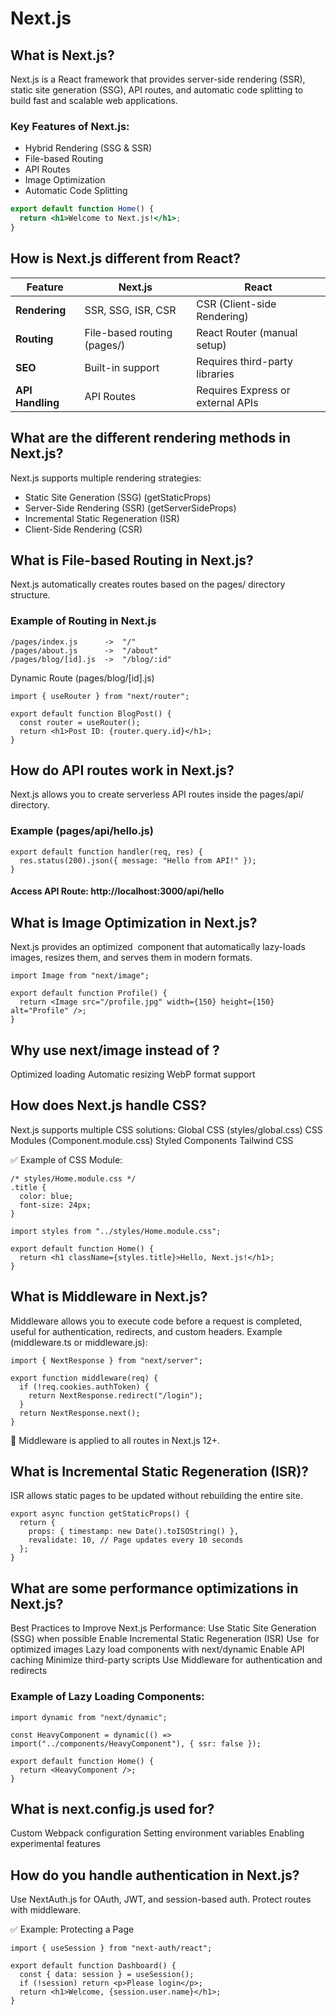 # Next.js 

##  What is Next.js? 
Next.js is a React framework that provides server-side rendering (SSR), static site generation (SSG), API routes, and automatic code splitting to build fast and scalable web applications.

### Key Features of Next.js:
- Hybrid Rendering (SSG & SSR)
- File-based Routing
- API Routes
- Image Optimization
- Automatic Code Splitting

```jsx
export default function Home() {
  return <h1>Welcome to Next.js!</h1>;
}
```
## How is Next.js different from React?

| Feature           | Next.js                             | React                       |
|-------------------|-------------------------------------|-----------------------------|
| **Rendering**      | SSR, SSG, ISR, CSR                 | CSR (Client-side Rendering) |
| **Routing**        | File-based routing (pages/)        | React Router (manual setup) |
| **SEO**            | Built-in support                   | Requires third-party libraries |
| **API Handling**   | API Routes                         | Requires Express or external APIs |

## What are the different rendering methods in Next.js?

Next.js supports multiple rendering strategies:

- Static Site Generation (SSG) (getStaticProps)
- Server-Side Rendering (SSR) (getServerSideProps)
- Incremental Static Regeneration (ISR)
- Client-Side Rendering (CSR)

## What is File-based Routing in Next.js?
Next.js automatically creates routes based on the pages/ directory structure.
### Example of Routing in Next.js
```
/pages/index.js      ->  "/"
/pages/about.js      ->  "/about"
/pages/blog/[id].js  ->  "/blog/:id"
```
Dynamic Route (pages/blog/[id].js)
```
import { useRouter } from "next/router";

export default function BlogPost() {
  const router = useRouter();
  return <h1>Post ID: {router.query.id}</h1>;
}
```
## How do API routes work in Next.js?
Next.js allows you to create serverless API routes inside the pages/api/ directory.
### Example (pages/api/hello.js)
```
export default function handler(req, res) {
  res.status(200).json({ message: "Hello from API!" });
}
```
#### Access API Route: http://localhost:3000/api/hello

## What is Image Optimization in Next.js?
Next.js provides an optimized <Image /> component that automatically lazy-loads images, resizes them, and serves them in modern formats.
```
import Image from "next/image";

export default function Profile() {
  return <Image src="/profile.jpg" width={150} height={150} alt="Profile" />;
}
```
## Why use next/image instead of <img>?
Optimized loading
Automatic resizing
WebP format support

## How does Next.js handle CSS? 
Next.js supports multiple CSS solutions:
Global CSS (styles/global.css)
CSS Modules (Component.module.css)
Styled Components
Tailwind CSS

✅ Example of CSS Module:
```
/* styles/Home.module.css */
.title {
  color: blue;
  font-size: 24px;
}
```
```
import styles from "../styles/Home.module.css";

export default function Home() {
  return <h1 className={styles.title}>Hello, Next.js!</h1>;
}
```
## What is Middleware in Next.js? 
Middleware allows you to execute code before a request is completed, useful for authentication, redirects, and custom headers.
Example (middleware.ts or middleware.js):
```
import { NextResponse } from "next/server";

export function middleware(req) {
  if (!req.cookies.authToken) {
    return NextResponse.redirect("/login");
  }
  return NextResponse.next();
}
```
📌 Middleware is applied to all routes in Next.js 12+.

## What is Incremental Static Regeneration (ISR)? 
ISR allows static pages to be updated without rebuilding the entire site.
```
export async function getStaticProps() {
  return {
    props: { timestamp: new Date().toISOString() },
    revalidate: 10, // Page updates every 10 seconds
  };
}
```
## What are some performance optimizations in Next.js?
Best Practices to Improve Next.js Performance:
Use Static Site Generation (SSG) when possible
Enable Incremental Static Regeneration (ISR)
Use <Image /> for optimized images
Lazy load components with next/dynamic
Enable API caching
Minimize third-party scripts
Use Middleware for authentication and redirects

### Example of Lazy Loading Components:
```
import dynamic from "next/dynamic";

const HeavyComponent = dynamic(() => import("../components/HeavyComponent"), { ssr: false });

export default function Home() {
  return <HeavyComponent />;
}
``` 
## What is next.config.js used for?
Custom Webpack configuration
Setting environment variables
Enabling experimental features

## How do you handle authentication in Next.js?
Use NextAuth.js for OAuth, JWT, and session-based auth.
Protect routes with middleware.

✅ Example: Protecting a Page
```
import { useSession } from "next-auth/react";

export default function Dashboard() {
  const { data: session } = useSession();
  if (!session) return <p>Please login</p>;
  return <h1>Welcome, {session.user.name}</h1>;
}
```
 
